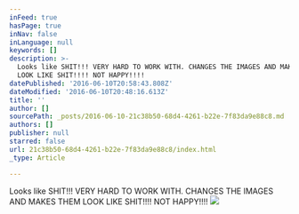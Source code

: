 ```yaml
---
inFeed: true
hasPage: true
inNav: false
inLanguage: null
keywords: []
description: >-
  Looks like SHIT!!! VERY HARD TO WORK WITH. CHANGES THE IMAGES AND MAKES THEM
  LOOK LIKE SHIT!!!! NOT HAPPY!!!!
datePublished: '2016-06-10T20:58:43.808Z'
dateModified: '2016-06-10T20:48:16.613Z'
title: ''
author: []
sourcePath: _posts/2016-06-10-21c38b50-68d4-4261-b22e-7f83da9e88c8.md
authors: []
publisher: null
starred: false
url: 21c38b50-68d4-4261-b22e-7f83da9e88c8/index.html
_type: Article

---
```

Looks like SHIT!!! VERY HARD TO WORK WITH. CHANGES THE IMAGES AND MAKES THEM LOOK LIKE SHIT!!!! NOT HAPPY!!!!
![](https://the-grid-user-content.s3-us-west-2.amazonaws.com/4f55f665-1ab2-49f9-91e1-a27c4ac94a83.jpg)